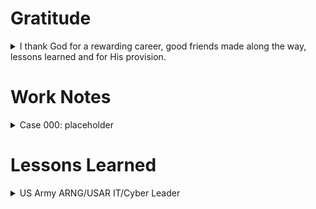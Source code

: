 # Gratitude

<details>
  <summary> I thank God for a rewarding career, good friends made along the way, lessons learned and for His provision. </summary>
    - < placeholder>  
    - < placeholder>  
    - < placeholder>
</details>

# Work Notes

<details><summary> Case 000: placeholder </summary>
  <blockquote>

  <details><summary> Reconnaissance </summary>
    <blockquote>
    - < placeholder>  
    </blockquote>
    <blockquote>
    - < placeholder>  
    </blockquote>
    <blockquote>
    - < placeholder>  
    </blockquote>
    </details>

  <details><summary> Resource Development </summary>
    <blockquote>
    < placeholder>
    </blockquote>
    </details>

  <details><summary> Initial Access </summary>
    <blockquote>
    < placeholder>
    </blockquote>
    </details>

  <details><summary> Execution </summary>
    <blockquote>
    < placeholder>
    </blockquote>
    </details>

  <details><summary> Persistence </summary>
    <blockquote>
    < placeholder>
    </blockquote>
    </details>

  <details><summary> Privilege Escalation </summary>
    <blockquote>
    < placeholder>
    </blockquote>
    </details>

  <details><summary> Defense Evasion </summary>
    <blockquote>
    < placeholder>
    </blockquote>
    </details>

  <details><summary> Credential Access </summary>
    <blockquote>
    < placeholder>
    </blockquote>
    </details>

  <details><summary> Discovery </summary>
    <blockquote>
    < placeholder>
    </blockquote>
    </details>

  <details><summary> Lateral Movement </summary>
    <blockquote>
    < placeholder>
    </blockquote>
    </details>

  <details><summary> Collection </summary>
    <blockquote>
    < placeholder>
    </blockquote>
    </details>

  <details><summary> Command and Controls </summary>
    <blockquote>
    < placeholder>
    </blockquote>
    </details>

  <details><summary> Exfiltration </summary>
    <blockquote>
    < placeholder>
    </blockquote>
    </details>

  <details><summary> Impact </summary>
    <blockquote>
    < placeholder>
    </blockquote>
    </details>

  </blockquote>
</details>

# Lessons Learned

<details><summary> US Army ARNG/USAR IT/Cyber Leader </summary>
Click [here](https://armyeitaas-my.sharepoint-mil.us/:w:/g/personal/jesse_a_espaillat_mil_army_mil/ESFPPONwERxOkJyG1J1b0GABQTeLhSTPt2GPPhx1WYn0xQ?e=8l7caq) to access personal lessons learned content.
</details>

